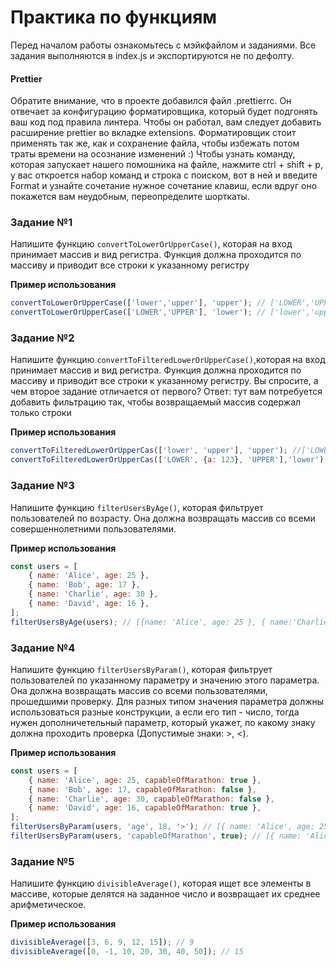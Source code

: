 
# Практика по функциям

Перед началом работы ознакомьтесь с мэйкфайлом и заданиями.
Все задания выполняются в index.js и экспортируются не по дефолту.

#### Prettier

Обратите внимание, что в проекте добавился файл .prettierrc. Он отвечает за конфигурацию форматировщика, который будет подгонять ваш код под правила линтера. Чтобы он работал, вам следует добавить расширение prettier во вкладке extensions. Форматировщик стоит применять так же, как и сохранение файла, чтобы избежать потом траты времени на осознание изменений :) Чтобы узнать команду, которая запускает нашего помошника на файле, нажмите ctrl + shift + p, у вас откроется набор команд и строка с поиском, вот в ней и введите Format и узнайте сочетание нужное сочетание клавиш, если вдруг оно покажется вам неудобным, переопределите шорткаты.

### Задание №1

Напишите функцию `convertToLowerOrUpperCase()`, которая на вход принимает массив и вид регистра. Функция должна проходится по массиву и приводит все строки к указанному регистру

**Пример использования**

```javascript
convertToLowerOrUpperCase(['lower','upper'], 'upper'); // ['LOWER','UPPER']
convertToLowerOrUpperCase(['LOWER','UPPER'], 'lower'); // ['lower','upper']

```

### Задание №2

Напишите функцию `convertToFilteredLowerOrUpperCase()`,которая на вход принимает массив и вид регистра. Функция должна проходится по массиву и приводит все строки к указанному регистру.
Вы спросите, а чем второе задание отличается от первого?
Ответ: тут вам потребуется добавить фильтрацию так, чтобы возвращаемый массив содержал только строки

**Пример использования**

```javascript
convertToFilteredLowerOrUpperCas(['lower', 'upper'], 'upper'); //['LOWER', 'UPPER']
convertToFilteredLowerOrUpperCas(['LOWER', {a: 123}, 'UPPER'],'lower'); // ['lower', 'upper']
```

### Задание №3

Напишите функцию `filterUsersByAge()`, которая фильтрует пользователей по возрасту. Она должна возвращать массив со всеми совершеннолетними пользователями.

**Пример использования**

```javascript
const users = [
    { name: 'Alice', age: 25 },
    { name: 'Bob', age: 17 },
    { name: 'Charlie', age: 30 },
    { name: 'David', age: 16 },
];
filterUsersByAge(users); // [{name: 'Alice', age: 25 }, { name:'Charlie', age: 30 }]
```

### Задание №4

Напишите функцию `filterUsersByParam()`, которая фильтрует пользователей по указанному параметру и значению этого параметра. Она должна возвращать массив со всеми пользователями, прошедшими проверку. Для разных типом значения параметра должны использоваться разные конструкции, а если его тип - число, тогда нужен дополничетельный параметр, который укажет, по какому знаку должна проходить проверка (Допустимые знаки: >, <).

**Пример использования**

```javascript
const users = [
    { name: 'Alice', age: 25, capableOfMarathon: true },
    { name: 'Bob', age: 17, capableOfMarathon: false },
    { name: 'Charlie', age: 30, capableOfMarathon: false },
    { name: 'David', age: 16, capableOfMarathon: true },
];
filterUsersByParam(users, 'age', 18, '>'); // [{ name: 'Alice', age: 25 }, { name:'Charlie', age: 30 }]
filterUsersByParam(users, 'capableOfMarathon', true); // [{ name: 'Alice', age: 25 }, {name: 'David', age: 16, capableOfMarathon: true }]
```

### Задание №5

Напишите функцию `divisibleAverage()`, которая ищет все элементы в массиве, которые делятся на заданное число и возвращает их среднее арифметическое.

**Пример использования**

 ```javascript
 divisibleAverage([3, 6, 9, 12, 15]); // 9
 divisibleAverage([0, -1, 10, 20, 30, 40, 50]); // 15
 ```
